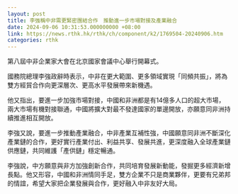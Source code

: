 ```yaml
---
layout: post
title: 李強稱中非需更緊密團結合作　推動進一步市場對接及產業融合
date: 2024-09-06 10:31:53.000000000 +08:00
link: https://news.rthk.hk/rthk/ch/component/k2/1769504-20240906.htm
categories: rthk
---
```


第八屆中非企業家大會在北京國家會議中心舉行開幕式。

國務院總理李強政辭時表示，中非在更大範圍、更多領域實現「同頻共振」，將為雙方經貿合作向更深層次、更高水平發展帶來新機遇。

他又指出，要進一步加強市場對接，中國和非洲都是有14億多人口的超大市場，兩大市場有機對接聯通，中國將擴大對最不發達國家的單邊開放，亦願意同非洲持續推進相互開放。

李強又說，要進一步推動產業融合，中非產業互補性強，中國願意同非洲不斷深化產業鏈的合作，更好實行產業付出、利益共享、發展共進，更深度融入全球產業鏈供應鏈，共同維護「產供鏈」穩定暢通。

李強說，中方願意與非方加強創新合作，共同培育發展新動能，發掘更多經濟新增長點。他又形容，中國和非洲情同手足，雙方企業不只是商業夥伴，更要有兄弟邦的情誼，希望大家把企業發展與合作，更好融入中非友好大局。
